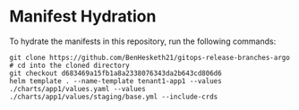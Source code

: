 # Manifest Hydration

To hydrate the manifests in this repository, run the following commands:

```shell
git clone https://github.com/BenHesketh21/gitops-release-branches-argo
# cd into the cloned directory
git checkout d683469a15fb1a8a2338076343da2b643cd806d6
helm template . --name-template tenant1-app1 --values ./charts/app1/values.yaml --values ./charts/app1/values/staging/base.yml --include-crds
```
